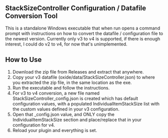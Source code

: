 ## StackSizeController Configuration / Datafile Conversion Tool
This is a standalone Windows executable that when run opens a command prompt with instructions on how to convert the datafile / configuration file to the newest version. Currently only v3 to v4 is supported, if there is enough interest, I could do v2 to v4, for now that's unimplemented.

## How to Use
1. Download the zip file from Releases and extract that anywhere.
2. Copy your v3 datafile (oxide/data/StackSizeController.json) to where you extracted the zip file, in the same location as the exe.
3. Run the executable and follow the instructions.
4. For v3 to v4 conversion, a new file named StackSizeController_config.json is created which has default configuration values, with a populated IndividualItemStackSize list with the custom values defined in your v3 configuration.
5. Open that _config.json value, and ONLY copy the IndividualItemStackSize section and place/replace that in your configuration for v4.
6. Reload your plugin and everything is set.